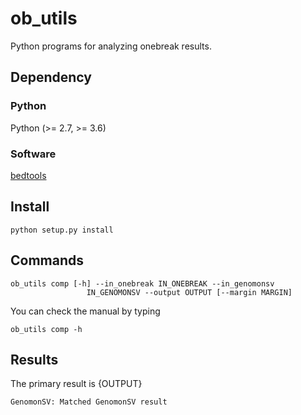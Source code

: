 # ob_utils
Python programs for analyzing onebreak results.

## Dependency

### Python
Python (>= 2.7, >= 3.6)

### Software
[bedtools](http://bedtools.readthedocs.org/en/latest/)

## Install

```
python setup.py install
```

## Commands

```
ob_utils comp [-h] --in_onebreak IN_ONEBREAK --in_genomonsv
                 IN_GENOMONSV --output OUTPUT [--margin MARGIN]
```

You can check the manual by typing
```
ob_utils comp -h
```

## Results

The primary result is {OUTPUT}

    GenomonSV: Matched GenomonSV result
